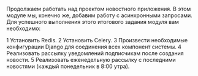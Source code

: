 Продолжаем работать над проектом новостного приложения. В этом модуле мы, конечно же, добавим работу с асинхронными запросами. Для 
успешного выполнения этого итогового задания модуля вам необходимо:

1 Установить Redis.
2 Установить Celery.
3 Произвести необходимые конфигурации Django для соединения всех компонент системы.
4 Реализовать рассылку уведомлений подписчикам после создания новости.
5 Реализовать еженедельную рассылку с последними новостями (каждый понедельник в 8:00 утра).
